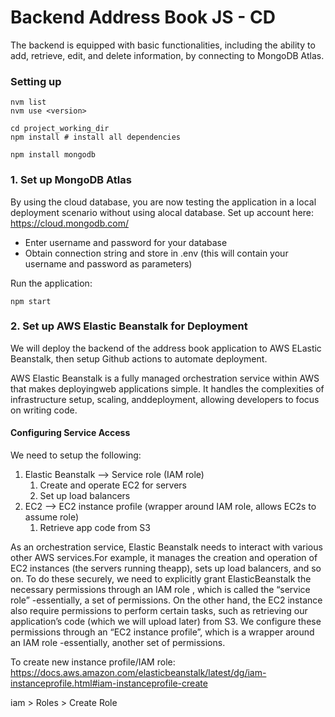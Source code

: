 # Backend Address Book JS - CD
The backend is equipped with basic functionalities, including the ability to add, retrieve, edit, and delete information, by connecting to  MongoDB Atlas.

### Setting up
```
nvm list
nvm use <version>

cd project_working_dir
npm install # install all dependencies

npm install mongodb
```

### 1. Set up MongoDB Atlas 
By using the cloud database, you are now testing the application in a local deployment scenario without using alocal database.
Set up account here: https://cloud.mongodb.com/
- Enter username and password for your database
- Obtain connection string and store in .env (this will contain your username and password as parameters)

Run the application:
```
npm start
```

### 2. Set up AWS Elastic Beanstalk for Deployment
We will deploy the backend of the address book application to AWS ELastic Beanstalk, then setup Github actions to automate deployment.

AWS Elastic Beanstalk is a fully managed orchestration service within AWS that makes deployingweb applications simple. It handles the complexities of infrastructure setup, scaling, anddeployment, allowing developers to focus on writing code.

#### Configuring Service Access
We need to setup the following:
1. Elastic Beanstalk --> Service role (IAM role)
   1. Create and operate EC2 for servers
   2. Set up load balancers
2. EC2 --> EC2 instance profile (wrapper around IAM role, allows EC2s to assume role)
   1. Retrieve app code from S3

As an orchestration service, Elastic Beanstalk needs to interact with various other AWS services.For example, it manages the creation and operation of EC2 instances (the servers running theapp), sets up load balancers, and so on. To do these securely, we need to explicitly grant ElasticBeanstalk the necessary permissions through an
IAM role , which is called the “service role” -essentially, a set of permissions.
On the other hand, the EC2 instance also require permissions to perform certain tasks, such as retrieving our application’s code (which we will upload later) from S3. We configure these permissions through an “EC2 instance profile”, which is a wrapper around an IAM role -essentially, another set of permissions.

To create new instance profile/IAM role: 
https://docs.aws.amazon.com/elasticbeanstalk/latest/dg/iam-instanceprofile.html#iam-instanceprofile-create

iam > Roles > Create Role
